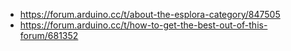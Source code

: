 - https://forum.arduino.cc/t/about-the-esplora-category/847505
- https://forum.arduino.cc/t/how-to-get-the-best-out-of-this-forum/681352
